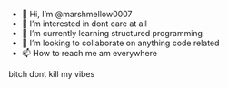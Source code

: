 - 👋 Hi, I’m @marshmellow0007
- 👀 I’m interested in dont care at all
- 🌱 I’m currently learning structured programming
- 💞️ I’m looking to collaborate on anything code related
- 📫 How to reach me am everywhere

<!---
marshmellow0007/marshmellow0007 is a ✨ special ✨ repository because its `README.md` (this file) appears on your GitHub profile.
You can click the Preview link to take a look at your changes.
--->bitch dont kill my vibes

